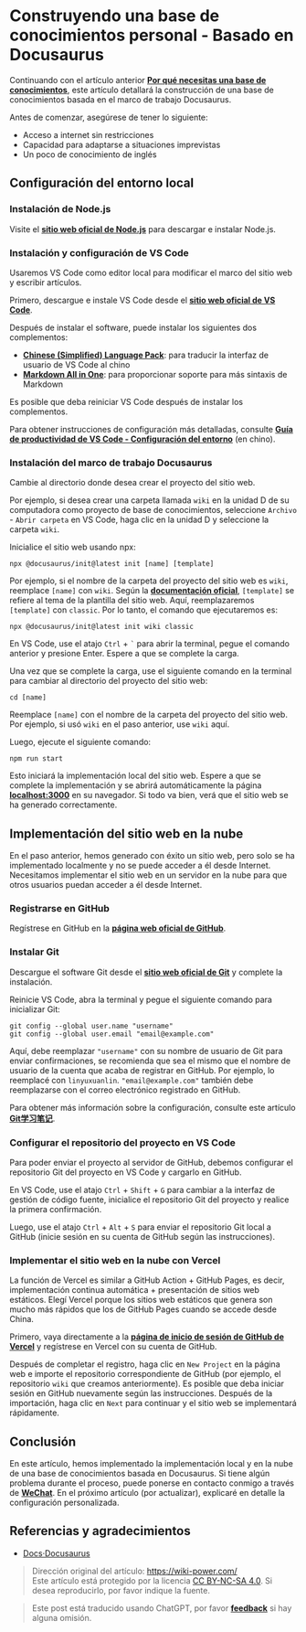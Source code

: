 # Construyendo una base de conocimientos personal - Basado en Docusaurus

Continuando con el artículo anterior [**Por qué necesitas una base de conocimientos**](https://wiki-power.com/%E4%B8%BA%E4%BB%80%E4%B9%88%E4%BD%A0%E9%9C%80%E8%A6%81%E4%B8%80%E4%B8%AA%E7%9F%A5%E8%AF%86%E5%BA%93), este artículo detallará la construcción de una base de conocimientos basada en el marco de trabajo Docusaurus.

Antes de comenzar, asegúrese de tener lo siguiente:

- Acceso a internet sin restricciones
- Capacidad para adaptarse a situaciones imprevistas
- Un poco de conocimiento de inglés

## Configuración del entorno local

### Instalación de Node.js

Visite el [**sitio web oficial de Node.js**](https://nodejs.org/zh-cn/) para descargar e instalar Node.js.

### Instalación y configuración de VS Code

Usaremos VS Code como editor local para modificar el marco del sitio web y escribir artículos.

Primero, descargue e instale VS Code desde el [**sitio web oficial de VS Code**](https://code.visualstudio.com/).

Después de instalar el software, puede instalar los siguientes dos complementos:

- [**Chinese (Simplified) Language Pack**](https://marketplace.visualstudio.com/items?itemName=MS-CEINTL.vscode-language-pack-zh-hans): para traducir la interfaz de usuario de VS Code al chino
- [**Markdown All in One**](https://marketplace.visualstudio.com/items?itemName=yzhang.markdown-all-in-one): para proporcionar soporte para más sintaxis de Markdown

Es posible que deba reiniciar VS Code después de instalar los complementos.

Para obtener instrucciones de configuración más detalladas, consulte [**Guía de productividad de VS Code - Configuración del entorno**](https://wiki-power.com/VSCode%E7%94%9F%E4%BA%A7%E5%8A%9B%E6%8C%87%E5%8D%97-%E7%8E%AF%E5%A2%83%E9%85%8D%E7%BD%AE) (en chino).

### Instalación del marco de trabajo Docusaurus

Cambie al directorio donde desea crear el proyecto del sitio web.

Por ejemplo, si desea crear una carpeta llamada `wiki` en la unidad D de su computadora como proyecto de base de conocimientos, seleccione `Archivo` - `Abrir carpeta` en VS Code, haga clic en la unidad D y seleccione la carpeta `wiki`.

Inicialice el sitio web usando npx:

```shell
npx @docusaurus/init@latest init [name] [template]
```

Por ejemplo, si el nombre de la carpeta del proyecto del sitio web es `wiki`, reemplace `[name]` con `wiki`. Según la [**documentación oficial**](https://v2.docusaurus.io/docs/installation#scaffold-project-website), `[template]` se refiere al tema de la plantilla del sitio web. Aquí, reemplazaremos `[template]` con `classic`. Por lo tanto, el comando que ejecutaremos es:

```shell
npx @docusaurus/init@latest init wiki classic
```

En VS Code, use el atajo `Ctrl` + <code>`</code> para abrir la terminal, pegue el comando anterior y presione Enter. Espere a que se complete la carga.

Una vez que se complete la carga, use el siguiente comando en la terminal para cambiar al directorio del proyecto del sitio web:

```shell
cd [name]
```

Reemplace `[name]` con el nombre de la carpeta del proyecto del sitio web. Por ejemplo, si usó `wiki` en el paso anterior, use `wiki` aquí.

Luego, ejecute el siguiente comando:

```shell
npm run start
```

Esto iniciará la implementación local del sitio web. Espere a que se complete la implementación y se abrirá automáticamente la página [**localhost:3000**](localhost:3000) en su navegador. Si todo va bien, verá que el sitio web se ha generado correctamente.

## Implementación del sitio web en la nube

En el paso anterior, hemos generado con éxito un sitio web, pero solo se ha implementado localmente y no se puede acceder a él desde Internet. Necesitamos implementar el sitio web en un servidor en la nube para que otros usuarios puedan acceder a él desde Internet.

### Registrarse en GitHub

Regístrese en GitHub en la [**página web oficial de GitHub**](https://github.com/join).

### Instalar Git

Descargue el software Git desde el [**sitio web oficial de Git**](https://git-scm.com/downloads) y complete la instalación.

Reinicie VS Code, abra la terminal y pegue el siguiente comando para inicializar Git:

```shell
git config --global user.name "username"
git config --global user.email "email@example.com"
```

Aquí, debe reemplazar `"username"` con su nombre de usuario de Git para enviar confirmaciones, se recomienda que sea el mismo que el nombre de usuario de la cuenta que acaba de registrar en GitHub. Por ejemplo, lo reemplacé con `linyuxuanlin`. `"email@example.com"` también debe reemplazarse con el correo electrónico registrado en GitHub.

Para obtener más información sobre la configuración, consulte este artículo [**Git学习笔记**](https://wiki-power.com/Git%E5%AD%A6%E4%B9%A0%E7%AC%94%E8%AE%B0).

### Configurar el repositorio del proyecto en VS Code

Para poder enviar el proyecto al servidor de GitHub, debemos configurar el repositorio Git del proyecto en VS Code y cargarlo en GitHub.

En VS Code, use el atajo `Ctrl` + `Shift` + `G` para cambiar a la interfaz de gestión de código fuente, inicialice el repositorio Git del proyecto y realice la primera confirmación.

Luego, use el atajo `Ctrl` + `Alt` + `S` para enviar el repositorio Git local a GitHub (inicie sesión en su cuenta de GitHub según las instrucciones).

### Implementar el sitio web en la nube con Vercel

La función de Vercel es similar a GitHub Action + GitHub Pages, es decir, implementación continua automática + presentación de sitios web estáticos. Elegí Vercel porque los sitios web estáticos que genera son mucho más rápidos que los de GitHub Pages cuando se accede desde China.

Primero, vaya directamente a la [**página de inicio de sesión de GitHub de Vercel**](https://github.com/login?client_id=Iv1.9d7d662ea00b8481&return_to=%2Flogin%2Foauth%2Fauthorize%3Fclient_id%3DIv1.9d7d662ea00b8481%26scope%3Dread%253Auser%252Cuser%253Aemail%26state%3DFdx6thivZ89LeAihPfRiiYf9) y regístrese en Vercel con su cuenta de GitHub.

Después de completar el registro, haga clic en `New Project` en la página web e importe el repositorio correspondiente de GitHub (por ejemplo, el repositorio `wiki` que creamos anteriormente). Es posible que deba iniciar sesión en GitHub nuevamente según las instrucciones. Después de la importación, haga clic en `Next` para continuar y el sitio web se implementará rápidamente.

## Conclusión

En este artículo, hemos implementado la implementación local y en la nube de una base de conocimientos basada en Docusaurus. Si tiene algún problema durante el proceso, puede ponerse en contacto conmigo a través de [**WeChat**](https://wiki-power.com/WeChat). En el próximo artículo (por actualizar), explicaré en detalle la configuración personalizada.

## Referencias y agradecimientos

- [Docs·Docusaurus](https://v2.docusaurus.io/docs/)

> Dirección original del artículo: <https://wiki-power.com/>  
> Este artículo está protegido por la licencia [CC BY-NC-SA 4.0](https://creativecommons.org/licenses/by/4.0/deed.zh). Si desea reproducirlo, por favor indique la fuente.

> Este post está traducido usando ChatGPT, por favor [**feedback**](https://github.com/linyuxuanlin/Wiki_MkDocs/issues/new) si hay alguna omisión.